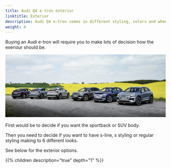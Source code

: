```yaml
---
title: Audi Q4 e-tron exterior
linktitle: Exterior
description: Audi Q4 e-tron comes in different styling, colors and wheels
weight: 4
---
```


Buying an Audi e-tron will require you to make lots of decision how the exeriour should be.

![Exterior optins](exterior.jpg "Lots of exterior options")

First would be to decide if you want the sportback or SUV body.

Then you need to decide if you want to have s-line, s styling or regular styling making to 6 different looks.

See below for the exterior options.

{{% children description="true" depth="1" %}}
